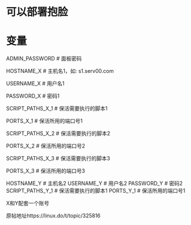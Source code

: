 # 可以部署抱脸


# 变量


ADMIN_PASSWORD   # 面板密码

HOSTNAME_X   # 主机名1，如: s1.serv00.com

USERNAME_X    # 用户名1

PASSWORD_X    # 密码1

SCRIPT_PATHS_X_1   #  保活需要执行的脚本1

PORTS_X_1       # 保活所用的端口号1

SCRIPT_PATHS_X_2   #  保活需要执行的脚本2

PORTS_X_2       # 保活所用的端口号2

SCRIPT_PATHS_X_3   #  保活需要执行的脚本3

PORTS_X_3    # 保活所用的端口号3

HOSTNAME_Y    # 主机名2
USERNAME_Y     #  用户名2
PASSWORD_Y      # 密码2
SCRIPT_PATHS_Y_1    #  保活需要执行的脚本1
PORTS_Y_1     # 保活所用的端口号1


X和Y配套一个账号

原帖地址https://linux.do/t/topic/325816
